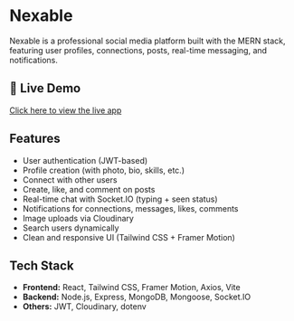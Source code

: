# Nexable 

Nexable is a professional social media platform built with the MERN stack, featuring user profiles, connections, posts, real-time messaging, and notifications.

## 🔗 Live Demo

[Click here to view the live app](https://nexable.vercel.app) 

## Features

- User authentication (JWT-based)
- Profile creation (with photo, bio, skills, etc.)
- Connect with other users
- Create, like, and comment on posts
- Real-time chat with Socket.IO (typing + seen status)
- Notifications for connections, messages, likes, comments
- Image uploads via Cloudinary
- Search users dynamically
- Clean and responsive UI (Tailwind CSS + Framer Motion)

## Tech Stack

- **Frontend:** React, Tailwind CSS, Framer Motion, Axios, Vite
- **Backend:** Node.js, Express, MongoDB, Mongoose, Socket.IO
- **Others:** JWT, Cloudinary, dotenv
